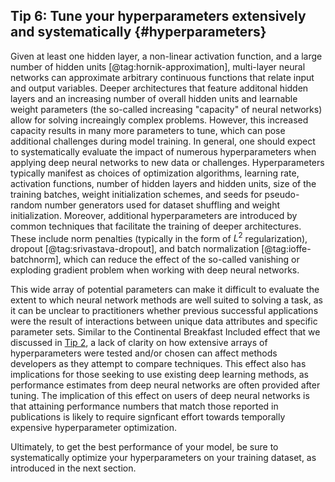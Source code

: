 ## Tip 6: Tune your hyperparameters extensively and systematically {#hyperparameters}

Given at least one hidden layer, a non-linear activation function, and a large number of hidden units [@tag:hornik-approximation], multi-layer neural networks can approximate arbitrary continuous functions that relate input and output variables. 
Deeper architectures that feature additonal hidden layers and an increasing number of overall hidden units and learnable weight parameters (the so-called increasing "capacity" of neural networks) allow for solving increaingly complex problems.
However, this increased capacity results in many more parameters to tune, which can pose additional challenges during model training.
In general, one should expect to systematically evaluate the impact of numerous hyperparameters when applying deep neural networks to new data or challenges.
Hyperparameters typically manifest as choices of optimization algorithms, learning rate, activation functions, number of hidden layers and hidden units, size of the training batches, weight initialization schemes, and seeds for pseudo-random number generators used for dataset shuffling and weight initialization.
Moreover, additional hyperparameters are introduced by common techniques that facilitate the training of deeper architectures.
These include norm penalties (typically in the form of $L^2$ regularization), dropout [@tag:srivastava-dropout], and batch normalization [@tag:ioffe-batchnorm], which can reduce the effect of the so-called vanishing or exploding gradient problem when working with deep neural networks.

This wide array of potential parameters can make it difficult to evaluate the extent to which neural network methods are well suited to solving a task, as it can be unclear to practitioners whether previous successful applications were the result of interactions between unique data attributes and specific parameter sets.
Similar to the Continental Breakfast Included effect that we discussed in [Tip 2](#baselines), a lack of clarity on how extensive arrays of hyperparameters were tested and/or chosen can affect methods developers as they attempt to compare techniques.
This effect also has implications for those seeking to use existing deep learning methods, as performance estimates from deep neural networks are often provided after tuning.
The implication of this effect on users of deep neural networks is that attaining performance numbers that match those reported in publications is likely to require signficant effort towards temporally expensive hyperparameter optimization.

Ultimately, to get the best performance of your model, be sure to systematically optimize your hyperparameters on your training dataset, as introduced in the next section.

